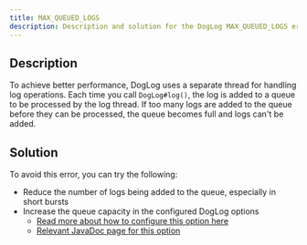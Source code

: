 ```yaml
---
title: MAX_QUEUED_LOGS
description: Description and solution for the DogLog MAX_QUEUED_LOGS error.
---
```


## Description

To achieve better performance, DogLog uses a separate thread for handling log operations.
Each time you call `DogLog#log()`, the log is added to a queue to be processed by the log thread.
If too many logs are added to the queue before they can be processed, the queue becomes full and logs can't be added.

## Solution

To avoid this error, you can try the following:

- Reduce the number of logs being added to the queue, especially in short bursts
- Increase the queue capacity in the configured DogLog options
  - [Read more about how to configure this option here](/reference/configuring#log-entry-queue-capacity)
  - [Relevant JavaDoc page for this option](<https://javadoc.doglog.dev/dev/doglog/doglogoptions#withLogEntryQueueCapacity(int)>)
